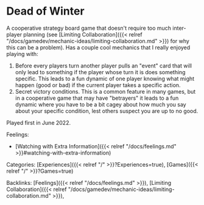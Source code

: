 # Dead of Winter

A cooperative strategy board game that doesn't require too much inter-player
planning (see [Limiting Collaboration]({{< relref
"/docs/gamedev/mechanic-ideas/limiting-collaboration.md" >}}) for why this can
be a problem).  Has a couple cool mechanics that I really enjoyed playing with:

1. Before every players turn another player pulls an "event" card that will
   only lead to something if the player whose turn it is does something
   specific. This leads to a fun dynamic of one player knowing what might
   happen (good or bad) if the current player takes a specific action.
1. Secret victory conditions. This is a common feature in many games, but in a
   cooperative game that may have "betrayers" it leads to a fun dynamic where
   you have to be a bit cagey about how much you say about your specific
   condition, lest others suspect you are up to no good.

Played first in June 2022.

Feelings:

 - [Watching with Extra Information]({{< relref "/docs/feelings.md" >}}#watching-with-extra-information)

Categories: [Experiences]({{< relref "/" >}}?Experiences=true),
[Games]({{< relref "/" >}}?Games=true)

Backlinks: [Feelings]({{< relref "/docs/feelings.md" >}}), 
[Limiting Collaboration]({{< relref "/docs/gamedev/mechanic-ideas/limiting-collaboration.md" >}}), 
